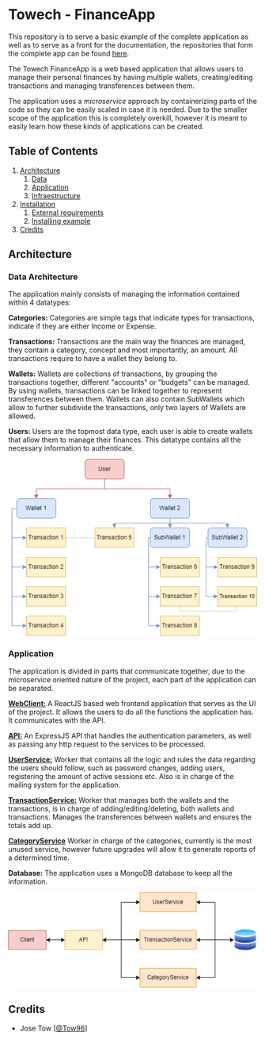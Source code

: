 # Towech - FinanceApp
This repository is to serve a basic example of the complete application as well as to serve as a front for the documentation, the repositories that form the complete app can be found [here](https://github.com/towech-financeapp).

The Towech FinanceApp is a web based application that allows users to manage their personal finances by having multiple wallets, creating/editing transactions and managing transferences between them.

The application uses a _microservice_ approach by containerizing parts of the code so they can be easily scaled in case it is needed. Due to the smaller scope of the application this is completely overkill, however it is meant to easily learn how these kinds of applications can be created.


## Table of Contents
1. [Architecture](#Architecture)
    1. [Data](#Arch_Data)
    2. [Application](#Arch_App)
    3. [Infraestructure](#Arch_Infraestructure)
2. [Installation](#Installation)
    1. [External requirements](#Inst_ext)
    2. [Installing example](#Inst_exa)
3. [Credits](#Credits)

## Architecture

### Data Architecture
The application mainly consists of managing the information contained within 4 datatypes:

__Categories:__ Categories are simple tags that indicate types for transactions, indicate if they are either Income or Expense.

__Transactions:__ Transactions are the main way the finances are managed, they contain a category, concept and most importantly, an amount. All transactions require to have a wallet they belong to.

__Wallets:__ Wallets are collections of transactions, by grouping the transactions together, different "accounts" or "budgets" can be managed. By using wallets, transactions can be linked together to represent transferences between them. Wallets can also contain SubWallets which allow to further subdivide the transactions, only two layers of Wallets are allowed.

__Users:__ Users are the topmost data type, each user is able to create wallets that allow them to manage their finances. This datatype contains all the necessary information to authenticate.

![Data Diagram](./media/data.png)

### Application
The application is divided in parts that communicate together, due to the microservice oriented nature of the project, each part of the application can be separated. 

[__WebClient:__](https://github.com/towech-financeApp/WebClient) A ReactJS based web frontend application that serves as the UI of the project. It allows the users to do all the functions the application has. It communicates with the API.

[__API:__](https://github.com/towech-financeApp/WebApi) An ExpressJS API that handles the authentication parameters, as well as passing any http request to the services to be processed.

[__UserService:__](https://github.com/towech-financeApp/UserService) Worker that contains all the logic and rules the data regarding the users should follow, such as password changes, adding users, registering the amount of active sessions etc. Also is in charge of the mailing system for the application.

[__TransactionService:__](https://github.com/towech-financeApp/TransactionService) Worker that manages both the wallets and the transactions, is in charge of adding/editing/deleting, both wallets and transactions. Manages the transferences between wallets and ensures the totals add up.

[__CategoryService__](https://github.com/towech-financeApp/CategoryReportService) Worker in charge of the categories, currently is the most unused service, however future upgrades will allow it to generate reports of a determined time.

__Database:__ The application uses a MongoDB database to keep all the information.

![App Diagram](./media/app.png)



## Credits
- Jose Tow [[@Tow96](https://github.com/Tow96)]
